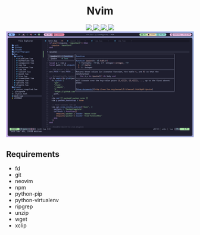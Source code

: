 <div align="center">
  <h1>Nvim</h1>
  <a href="https://github.com/neovim/neovim">
    <img src="https://img.shields.io/badge/neovim-0.8.2-informational.svg?style=for-the-badge&logo=python&color=b4befe&logoColor=cdd6f4&labelColor=1e1e2e" />
  </a>
  <a href="#Nvim">
    <img src="https://img.shields.io/github/repo-size/jx11r/nvim?style=for-the-badge&logo=gitbook&color=f2cdcd&logoColor=cdd6f4&labelColor=1e1e2e" />
  </a>
  <a href="https://github.com/jx11r/nvim/stargazers">
    <img src="https://img.shields.io/github/stars/jx11r/nvim?style=for-the-badge&logo=starship&color=94e2d5&logoColor=cdd6f4&labelColor=1e1e2e" />
  </a>
  <a href="https://github.com/jx11r/nvim/blob/main/LICENSE">
    <img src="https://img.shields.io/static/v1.svg?style=for-the-badge&color=cba6f7&labelColor=1e1e2e&label=License&message=GPL-3.0" />
  </a>
</div>
<div align="center">
  <img src="https://raw.githubusercontent.com/jx11r/src/!/img/neovim.png" />
</div>

## Requirements
- fd
- git
- neovim
- npm
- python-pip
- python-virtualenv
- ripgrep
- unzip
- wget
- xclip
